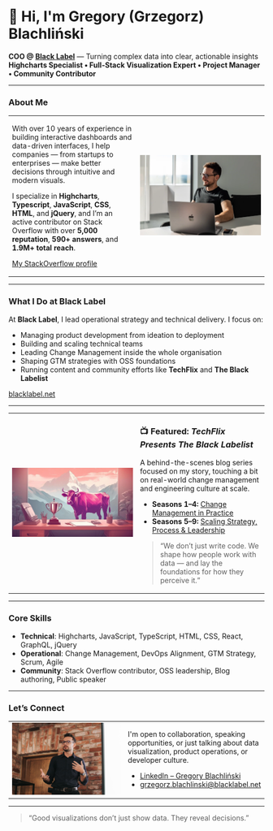 # 👋 Hi, I'm Gregory (Grzegorz) Blachliński

**COO @ [Black Label](https://blacklabel.net)** — Turning complex data into clear, actionable insights  
**Highcharts Specialist • Full-Stack Visualization Expert • Project Manager • Community Contributor**

---
### About Me

<table>
<tr>
  <td width="50%">
    <p>
      With over 10 years of experience in building interactive dashboards and data-driven interfaces, I help companies — from startups to enterprises — make better decisions through intuitive and modern visuals.
    </p>
    <p>
      I specialize in <strong>Highcharts</strong>, <strong>Typescript</strong>, <strong>JavaScript</strong>, <strong>CSS</strong>, <strong>HTML</strong>, and <strong>jQuery</strong>, and I’m an active contributor on Stack Overflow with over <strong>5,000 reputation</strong>, <strong>590+ answers</strong>, and <strong>1.9M+ total reach</strong>.
    </p>
    <p>
      <a href="https://stackoverflow.com/users/5418042/grzegorz-blachli%C5%84ski">My StackOverflow profile</a>
    </p>
  </td>
  <td width="50%">
    <img src="./grzesiek-blachlinski.webp" alt="My photo in front of the computer" width="100%">
  </td>
</tr>
</table>

---

### What I Do at Black Label

At **Black Label**, I lead operational strategy and technical delivery. I focus on:
- Managing product development from ideation to deployment
- Building and scaling technical teams
- Leading Change Management inside the whole organisation
- Shaping GTM strategies with OSS foundations
- Running content and community efforts like **TechFlix** and **The Black Labelist**

[blacklabel.net](https://blacklabel.net)

---

<table>
<tr>
  <td width="50%">
    <img src="./Techflix2_TrophyCow-1536x878.webp" alt="TechFlix Demo" width="100%">
  </td>
  <td width="50%">
    <h3>📺 Featured: <em>TechFlix Presents The Black Labelist</em></h3>
    <p>
      A behind-the-scenes blog series focused on my story, touching a bit on real-world change management and engineering culture at scale.
    </p>
    <ul>
      <li><strong>Seasons 1–4:</strong> <a href="https://blacklabel.net/blog/operations/change-management/techflix-presents-the-black-labelist-seasons-1-4/">Change Management in Practice</a></li>
      <li><strong>Seasons 5–9:</strong> <a href="https://blacklabel.net/blog/operations/change-management/techflix-presents-the-black-labelist-seasons-5-9/">Scaling Strategy, Process & Leadership</a></li>
    </ul>
    <blockquote>
      “We don’t just write code. We shape how people work with data — and lay the foundations for how they perceive it.”
    </blockquote>
  </td>
</tr>
</table>

---

### Core Skills

- **Technical**: Highcharts, JavaScript, TypeScript, HTML, CSS, React, GraphQL, jQuery
- **Operational**: Change Management, DevOps Alignment, GTM Strategy, Scrum, Agile
- **Community**: Stack Overflow contributor, OSS leadership, Blog authoring, Public speaker

---

### Let’s Connect

<table>
<tr>
  <td width="50%">
    <img src="./1697101231804.jpeg" alt="my conference speaker photo" width="100%">
  </td>
  <td width="50%">
    <p>
        I'm open to collaboration, speaking opportunities, or just talking about data visualization, product operations, or developer culture.
    </p>
    <ul>
      <li><a href="https://www.linkedin.com/in/gregory-blachlinski/">LinkedIn – Gregory Blachliński</a></li>
      <li><a href="mailto:grzegorz.blachlinski@blacklabel.net">grzegorz.blachlinski@blacklabel.net</a></li>
    </ul>
  </td>
</tr>
</table>


---

> “Good visualizations don’t just show data. They reveal decisions.”
